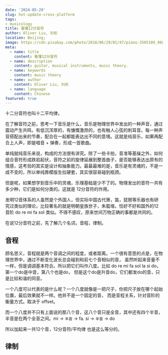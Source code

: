 ```yaml
---
date: '2024-05-29'
slug: hot-update-cross-platform
tags:
- musicology
title: 看懂12分音符
author: Oliver Liu, 刘彤
location: Beijing;
image: https://cdn.pixabay.com/photo/2018/06/29/01/47/piano-3505109_960_720.jpg
meta:
  - name: title
    content: 看懂12分音符
  - name: description
    content: guitar, musical instruments, music theory.
  - name: keywords
    content: music theory
  - name: author
    content: Oliver Liu, 刘彤
  - name: language
    content: Chinese
featured: true
---
```


十二分音符也叫十二平均律。

在了解音符之前，思考一下音乐是什么，音乐是物理世界中发出的一种声音，通过震动产生共鸣，有低沉浑厚的，有慷慨激昂的，也有触人心弦的刺耳音。每一种声音搭配出来的节奏，配合在一起都能表达出不同的意境。这就是纯音乐，如果再配合上人声，即是唱音 + 弹奏，形成一首歌曲。

单纯就纯音乐来说，构成的方法很有讲究。除了一些卡拍，音准等基操之外，如何组合音符形成跌宕起伏，音符之前的旋律延展到整首曲子，是否能够表达出原有的情感，这考验的其实是设计和抽象能力。最最最难的是，音乐是有灵魂的，不是一成不变的，所以单纯靠模版生拉硬套，其实很容易碰到瓶颈。

但是呢，如果想学到音乐中的灵魂，乐理基础是少不了的。物理发出的音符一共有多少种，它们是如何分类的。这就是 12分音符的作用。

发明12音体系的人虽然是个外国人，但实际中国古代箫，笛，琵琶等乐器也有研究过类似的理论，比较著名的就是明朝皇族世子，朱载堉。恰好不好和国外的12音阶 do re mi fa sol 类似。不得不感叹，原来世间万物正确的事都是共同的。

在说12分音符之前，先了解几个名词，音程，律制。

## 音程
顾名思义，音程就是两个音调之间的程度，或者距离。一个很有意思的点是，在物理世界中，通过不断变化波长总会碰到和前七个音相似的音，
虽然听起来音量不一样，但是调调基本符合。所以把它们叫作八度。比如 do re mi fa sol la si do，第一个do是中音，第八个也是do，
但是这个do是升音do，它们都发do的音，只是比较和谐的同音。

一个八度可以代表的是什么呢？一个八度就像是一把尺子，你把尺子放在哪个起始位置，最后效果就不一样。他并不是一个固定的音，
而是音程关系，针对音阶的衡量方式。取决于 offset。


而一个八度并不只有上面说的那八个音，这八个音只是全音，其中还有四个半音，半音是在两个全音之间。mi -> `半音` -> fa. si -> `半音` -> do

所以加起来一共12个音，12分音符/平均律 也是这么等分的。



## 律制


